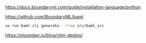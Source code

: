 https://docs.boundaryml.com/guide/installation-language/python

https://github.com/BoundaryML/baml


```sh
uv run baml-cli generate --from src/baml_src
```

https://ploomber.io/blog/vllm-deploy/
